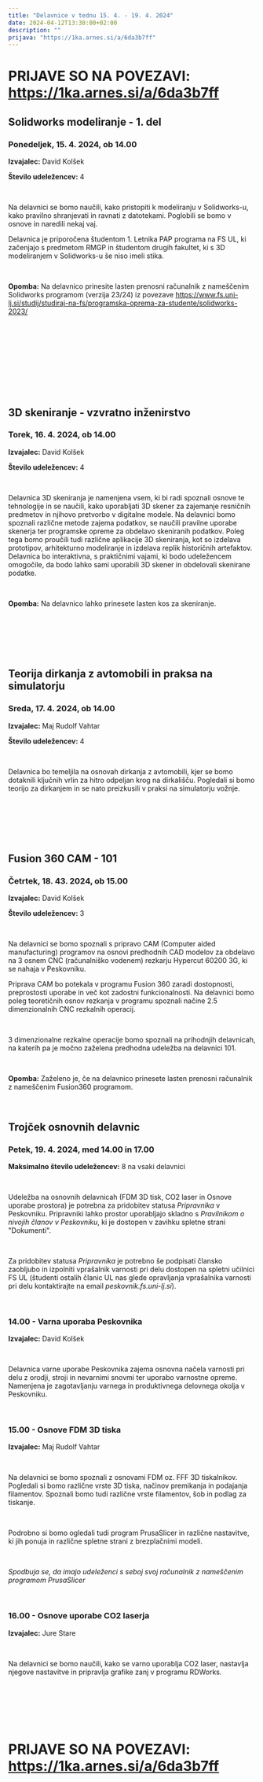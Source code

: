 ```yaml
---
title: "Delavnice v tednu 15. 4. - 19. 4. 2024"
date: 2024-04-12T13:30:00+02:00
description: ""
prijava: "https://1ka.arnes.si/a/6da3b7ff"
---
```


# PRIJAVE SO NA POVEZAVI: https://1ka.arnes.si/a/6da3b7ff

## Solidworks modeliranje - 1. del
### Ponedeljek, 15. 4. 2024, ob 14.00


**Izvajalec:** David Kolšek

**Število udeležencev:** 4

&nbsp;

Na delavnici se bomo naučili, kako pristopiti k modeliranju v Solidworks-u, kako pravilno shranjevati in ravnati z datotekami. Poglobili se bomo v osnove in naredili nekaj vaj. 

Delavnica je priporočena študentom 1. Letnika PAP programa na FS UL, ki začenjajo s predmetom RMGP in študentom drugih fakultet, ki s 3D modeliranjem v Solidworks-u še niso imeli stika. 
 
&nbsp;

**Opomba:** Na delavnico prinesite lasten prenosni računalnik z nameščenim Solidworks programom (verzija 23/24) iz povezave   https://www.fs.uni-lj.si/studij/studiraj-na-fs/programska-oprema-za-studente/solidworks-2023/   

&nbsp;

&nbsp;

&nbsp;

&nbsp;

&nbsp;

## 3D skeniranje - vzvratno inženirstvo
### Torek, 16. 4. 2024, ob 14.00


**Izvajalec:** David Kolšek   

**Število udeležencev:** 4

&nbsp;

Delavnica 3D skeniranja je namenjena vsem, ki bi radi spoznali osnove te tehnologije in se naučili, kako uporabljati 3D skener za zajemanje resničnih predmetov in njihovo pretvorbo v digitalne modele. Na delavnici bomo spoznali različne metode zajema podatkov, se naučili pravilne uporabe skenerja ter programske opreme za obdelavo skeniranih podatkov. Poleg tega bomo proučili tudi različne aplikacije 3D skeniranja, kot so izdelava prototipov, arhitekturno modeliranje in izdelava replik historičnih artefaktov. Delavnica bo interaktivna, s praktičnimi vajami, ki bodo udeležencem omogočile, da bodo lahko sami uporabili 3D skener in obdelovali skenirane podatke.

&nbsp;

**Opomba:** Na delavnico lahko prinesete lasten kos za skeniranje.

&nbsp;

&nbsp;

&nbsp;


## Teorija dirkanja z avtomobili in praksa na simulatorju
### Sreda, 17. 4. 2024, ob 14.00
**Izvajalec:** Maj Rudolf Vahtar

**Število udeležencev:** 4

&nbsp;

Delavnica bo temeljila na osnovah dirkanja z avtomobili, kjer se bomo dotaknili ključnih vrlin za hitro odpeljan krog na dirkališču. Pogledali si bomo teorijo za dirkanjem in se nato preizkusili v praksi na simulatorju vožnje. 


&nbsp;

&nbsp;

&nbsp;

## Fusion 360 CAM - 101
### Četrtek, 18. 43. 2024, ob 15.00

**Izvajalec:** David Kolšek

**Število udeležencev:** 3

&nbsp;

Na delavnici se bomo spoznali s pripravo CAM (Computer aided manufacturing) programov na osnovi predhodnih CAD modelov za obdelavo na 3 osnem CNC (računalniško vodenem) rezkarju Hypercut 60200 3G, ki se nahaja v Peskovniku. 

Priprava CAM bo potekala v programu Fusion 360 zaradi dostopnosti, preprostosti uporabe in več kot zadostni funkcionalnosti. Na delavnici bomo poleg teoretičnih osnov rezkanja v programu spoznali načine 2.5 dimenzionalnih CNC rezkalnih operacij. 

&nbsp;

3 dimenzionalne rezkalne operacije bomo spoznali na prihodnjih delavnicah, na katerih pa je močno zaželena predhodna udeležba na delavnici 101.   

&nbsp;

**Opomba:** Zaželeno je, če na delavnico prinesete lasten prenosni računalnik z nameščenim Fusion360 programom.

&nbsp;  


## Trojček osnovnih delavnic
### Petek, 19. 4. 2024, med 14.00 in 17.00

**Maksimalno število udeležencev:** 8 na vsaki delavnici

&nbsp;

Udeležba na osnovnih delavnicah (FDM 3D tisk, CO2 laser in Osnove uporabe prostora) je potrebna za pridobitev statusa _Pripravnika_ v Peskovniku. Pripravniki lahko prostor uporabljajo skladno s _Pravilnikom o nivojih članov v Peskovniku_, ki je dostopen v zavihku spletne strani "Dokumenti".  

&nbsp;

Za pridobitev statusa _Pripravnika_ je potrebno še podpisati člansko zaobljubo in izpolniti vprašalnik varnosti pri delu dostopen na spletni učilnici FS UL (študenti ostalih članic UL nas glede opravljanja vprašalnika varnosti pri delu kontaktirajte na email *peskovnik.fs.uni-lj.si*). 

&nbsp;

### 14.00 - Varna uporaba Peskovnika

**Izvajalec:** David Kolšek

&nbsp;

Delavnica varne uporabe Peskovnika zajema osnovna načela varnosti pri delu z orodji, stroji in nevarnimi snovmi ter uporabo varnostne opreme. Namenjena je zagotavljanju varnega in produktivnega delovnega okolja v Peskovniku.

&nbsp;

### 15.00 - Osnove FDM 3D tiska

**Izvajalec:** Maj Rudolf Vahtar

&nbsp;

Na delavnici se bomo spoznali z osnovami FDM oz. FFF 3D tiskalnikov. Pogledali si bomo različne vrste 3D tiska, načinov premikanja in podajanja filamentov. Spoznali bomo tudi različne vrste filamentov, šob in podlag za tiskanje.

&nbsp;

Podrobno si bomo ogledali tudi program PrusaSlicer in različne nastavitve, ki jih ponuja in različne spletne strani z brezplačnimi modeli. 

&nbsp;

*Spodbuja se, da imajo udeleženci s seboj svoj računalnik z nameščenim programom PrusaSlicer*

&nbsp;


### 16.00 - Osnove uporabe CO2 laserja

**Izvajalec:** Jure Stare

&nbsp;

Na delavnici se bomo naučili, kako se varno uporablja CO2 laser, nastavlja njegove nastavitve in pripravlja grafike zanj v programu RDWorks. 

&nbsp;


&nbsp;

&nbsp;


# PRIJAVE SO NA POVEZAVI: https://1ka.arnes.si/a/6da3b7ff

